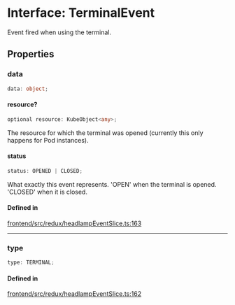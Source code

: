 # Interface: TerminalEvent

Event fired when using the terminal.

## Properties

### data

```ts
data: object;
```

#### resource?

```ts
optional resource: KubeObject<any>;
```

The resource for which the terminal was opened (currently this only happens for Pod instances).

#### status

```ts
status: OPENED | CLOSED;
```

What exactly this event represents. 'OPEN' when the terminal is opened. 'CLOSED' when it
is closed.

#### Defined in

[frontend/src/redux/headlampEventSlice.ts:163](https://github.com/headlamp-k8s/headlamp/blob/2481a1c9f2b4a69a9320466e7a455215b14b97b0/frontend/src/redux/headlampEventSlice.ts#L163)

***

### type

```ts
type: TERMINAL;
```

#### Defined in

[frontend/src/redux/headlampEventSlice.ts:162](https://github.com/headlamp-k8s/headlamp/blob/2481a1c9f2b4a69a9320466e7a455215b14b97b0/frontend/src/redux/headlampEventSlice.ts#L162)

